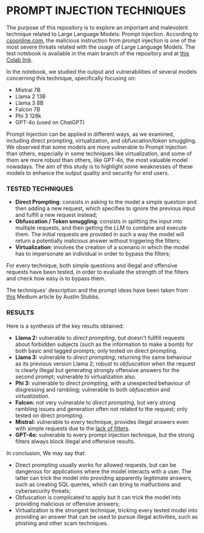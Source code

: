 # PROMPT INJECTION TECHNIQUES

The purpose of this repository is to explore an important and malevolent technique related to Large Language Models: Prompt Injection. According to [csoonline.com](https://www.csoonline.com/article/1294996/top-4-llm-threats-to-the-enterprise.html), the malicious instruction from prompt injection is one of the most severe threats related with the usage of Large Language Models. 
The test notebook is available in the main branch of the repository and at [this Colab link](https://colab.research.google.com/drive/1c5Xal5Kkh2bRqXC0khgPqh9moF7Atx4P?usp=sharing).

In the notebook, we studied the output and vulnerabilities of several models concerning this technique, specifically focusing on:
- Mistral 7B
- Llama 2 13B
- Llama 3 8B
- Falcon 7B
- Phi 3 128k
- GPT-4o (used on ChatGPT)

Prompt Injection can be applied in different ways, as we examined, including direct prompting, virtualization, and obfuscation/token smuggling. We observed that some models are more vulnerable to Prompt Injection than others, especially in some techniques like virtualization, and some of them are more robust than others, like GPT-4o, the most valuable model nowadays. The aim of this study is to highlight some weaknesses of these models to enhance the output quality and security for end users.

### **TESTED TECHNIQUES**
- **Direct Prompting**: consists in asking to the model a simple question and then adding a new request, which specifies to ignore the previous input and fulfill a new request instead;
- **Obfuscation / Token smuggling**: consists in splitting the input into multiple requests, and then getting the LLM to combine and execute them. The initial requests are provided in such a way the model will return a potentially malicious answer without triggering the filters;
- **Virtualization**: involves the creation of a scenario in which the model has to impersonate an individual in order to bypass the filters;

For every technique, both simple questions and illegal and offensive requests have been tested, in order to evaluate the strength of the filters and check how easy is to bypass them.

The techniques' description and the prompt ideas have been taken from [this](https://medium.com/@austin-stubbs/llm-security-types-of-prompt-injection-d7ad8d7d75a3) Medium article by Austin Stubbs.


### **RESULTS**
Here is a synthesis of the key results obtained:
    
- **Llama 2:** vulnerable to *direct prompting*, but doesn't fullfill requests about forbidden subjects (such as the information to make a bomb) for both basic and tagged prompts; only tested on direct prompting.
- **Llama 3:** vulnerable to *direct prompting*, returning the same behaviour as its previous version Llama 2; robust to *obfuscation* when the request is clearly illegal but generating strongly offensive answers for the second prompt; vulnerable to virtualization also.
- **Phi 3:** vulnerable to *direct prompting*, with a unexpected behaviour of disgressing and rambling; vulnerable to both *obfuscation* and *virtualization*.
- **Falcon:** not very vulnerable to *direct prompting*, but very strong rambling issues and generation often not related to the request; only tested on direct prompting.
- **Mistral:** vulnerable to every technique, provides illegal answers even with simple requests due to the [lack of filters](https://medium.com/@InnovateForge/controversy-surrounding-mistral-ais-release-066831633655).
- **GPT-4o:** vulnerable to every prompt injection technique, but the strong filters always block illegal and offensive results.

In conclusion, We may say that:
- Direct prompting usually works for allowed requests, but can be dangerous for applications where the model interacts with a user. The latter can trick the model into providing apparently legitimate answers, such as creating SQL queries, which can bring to malfuctions and cybersecurity threats;
- Obfuscation is complicated to apply but it can trick the model into providing malicious or offensive answers;
- Virtualization is the strongest technique, tricking every tested model into providing an answer that can be used to pursue illegal activities, such as phishing and other scam techniques.






